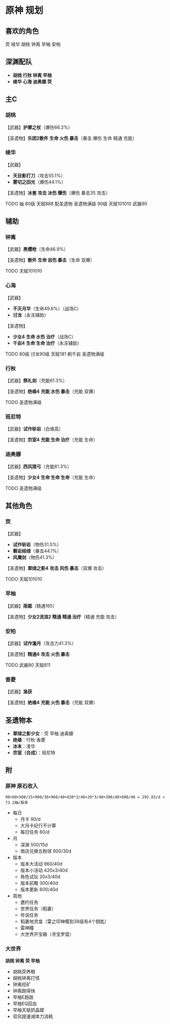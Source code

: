 # 原神 规划

## 喜欢的角色

荧 绫华 胡桃 钟离 早柚 安柏

## 深渊配队

- **胡桃 行秋 钟离 早柚**
- **绫华 心海 迪奥娜 荧**

## 主C

### 胡桃

【武器】**护摩之杖**（爆伤66.2%）

【圣遗物】**乐团2散件** **生命 火伤 暴击**（暴击 爆伤 生命 精通 充能）

### 绫华

【武器】

- **天目影打刀**（攻击55.1%）
- **雾切之回光**（爆伤44.1%）

【圣遗物】**冰套** **攻击 冰伤 爆伤**（爆伤 暴击35 攻击）

TODO 抽 80级 天赋888 配圣遗物 圣遗物满级 90级 天赋101010 武器90

## 辅助

### 钟离

【武器】**黑缨枪**（生命46.9%）

【圣遗物】**散件** **生命 岩伤 暴击**（生命 双爆）

TODO 天赋101010

### 心海

【武器】

- **不灭月华**（生命49.6%）（战场C）
- **讨龙**（永冻辅助）

【圣遗物】

- **少女4** **生命 水伤 治疗**（战场C）
- **千岩4** **生命 生命 治疗**（永冻辅助）

TODO 80级 讨龙90级 天赋181 刷千岩 圣遗物满级

### 行秋

【武器】**祭礼剑**（充能61.3%）

【圣遗物】**绝缘4** **充能 水伤 暴击**（充能 双爆）

TODO 圣遗物满级

### 班尼特

【武器】**试作斩岩**（白值高）

【圣遗物】**宗室4** **充能 生命 治疗**（充能 生命）

### 迪奥娜

【武器】**西风猎弓**（充能61.3%）

【圣遗物】**少女4** **生命 生命 生命**（充能 生命）

TODO 圣遗物满级

## 其他角色

### 荧

【武器】

- **试作斩岩**（物伤31.5%）
- **磐岩结绿**（暴击44.1%）
- **风鹰剑**（物伤41.3%）

【圣遗物】**翠绿之影4** **攻击 风伤 暴击**（双爆 攻击）

TODO 天赋101010

### 早柚

【武器】**雨裁**（精通165）

【圣遗物】**少女2流浪2** **精通 精通 治疗**（精通 充能 攻击） 

### 安柏

【武器】**试作澹月**（攻击力41.3%）

【圣遗物】**精通4** **攻击 火伤 暴击**

TODO 武器80 天赋811

### 香菱

【武器】**渔获**

【圣遗物】**绝缘4** **充能 火伤 暴击**（充能 双爆）

## 圣遗物本

- **翠绿之影少女**：荧 早柚 迪奥娜
- **绝缘**：行秋 香菱
- **冰本**：凌华
- **宗室（合成）**：班尼特

## 附

### 原神 原石收入

`90+60+500/15+900/30+960/40+420*3/40+20*3/40+300/40+600/40 = 292.83/d ≈ 73.2抽/版本`

- 每日
    - 月卡 90/d
    - 大月卡纪行不计算
    - 每日任务 60/d
- 月
    - 深渊 500/15d
    - 商店兑换五粉球 900/30d
- 版本
    - 版本大活动 960/40d
    - 版本小活动 420x3/40d
    - 角色试玩 20x3/40d
    - 版本前瞻 300/40d
    - 版本更新 600/40d
- 其他
    - 邀约任务
    - 世界任务（稻妻）
    - 传说任务
    - 稻妻地灵龛（雷之印神樱到38级有4个钥匙）
    - 雷神瞳
    - 大世界开宝箱（寻宝罗盘）

### 大世界

**胡桃 钟离 荧 早柚**

- 胡桃荧养眼
- 胡桃钟离打怪
- 钟离挖矿
- 钟离跑得快
- 早柚E跑路
- 早柚EQ回血
- 早柚天赋抓晶蝶
- 双风提速减体力消耗
